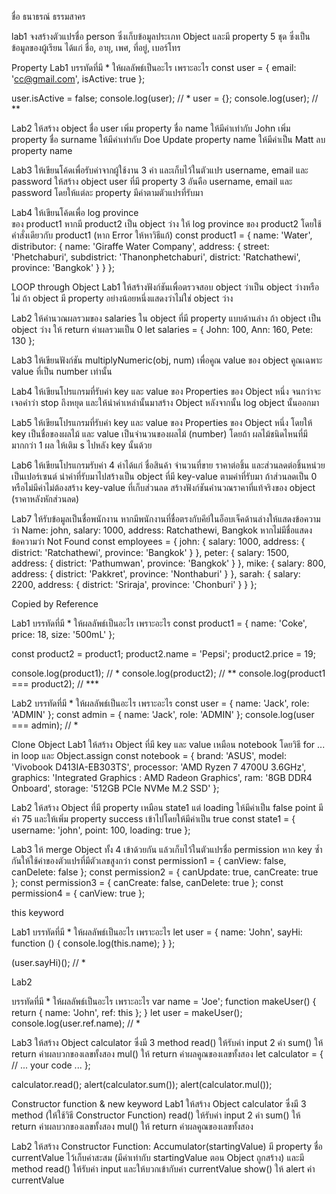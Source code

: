 ชื่อ ธนาธรณ์ ธรรมสาคร 

lab1
จงสร้างตัวแปรชื่อ person ซึ่งเก็บข้อมูลประเภท Object และมี property 5 ชุด ซึ่งเป็นข้อมูลของผู้เรียน ได้แก่ ชื่อ, อายุ, เพศ, ที่อยู่, เบอร์โทร

Property
Lab1
บรรทัดที่มี * ให้ผลลัพธ์เป็นอะไร เพราะอะไร
const user = {
  email: 'cc@gmail.com',
  isActive: true
};

user.isActive = false;
console.log(user); // *
user = {};
console.log(user); // **

Lab2
ให้สร้าง object ชื่อ user
เพิ่ม property ชื่อ name ให้มีค่าเท่ากับ John
เพิ่ม property ชื่อ surname ให้มีค่าเท่ากับ Doe
Update property name ให้มีค่าเป็น Matt
ลบ property name

Lab3
ให้เขียนโค้ดเพื่อรับค่าจากผู้ใช้งาน 3 ค่า และเก็บไว้ในตัวแปร username, email และ password
ให้สร้าง object user ที่มี property 3 อันคือ username, email และ password โดยให้แต่ละ property มีค่าตามตัวแปรที่รับมา

Lab4
ให้เขียนโค้ดเพื่อ log province  
ของ product1
หากมี product2 เป็น object 
ว่าง ให้ log province ของ 
product2 โดยใช้คำสั่งเดียวกับ 
product1 
(หาก Error ให้หาวิธีแก้)
const product1 = {
  name: 'Water',
  distributor: {
    name: 'Giraffe Water Company',
    address: {
      street: 'Phetchaburi',
      subdistrict: 'Thanonphetchaburi',
      district: 'Ratchathewi',
      province: 'Bangkok'
    }
  }
};

LOOP through Object
Lab1
ให้สร้างฟังก์ชันเพื่อตรวจสอบ object ว่าเป็น object ว่างหรือไม่ 
ถ้า object มี property อย่างน้อยหนึ่งแสดงว่าไม่ใช่ object ว่าง

Lab2
ให้คำนวณผลรวมของ salaries ใน object ที่มี property แบบด้านล่าง
ถ้า object เป็น object ว่าง ให้ return ค่าผลรวมเป็น 0
let salaries = {
  John: 100,
  Ann: 160,
  Pete: 130
};

Lab3
ให้เขียนฟังก์ชัน multiplyNumeric(obj, num) เพื่อคูณ value ของ object
คูณเฉพาะ value ที่เป็น number เท่านั้น

Lab4
ให้เขียนโปรแกรมที่รับค่า key และ value ของ Properties ของ Object หนึ่ง จนกว่าจะเจอคำว่า stop ถึงหยุด และให้นำค่าเหล่านั้นมาสร้าง Object หลังจากนั้น log object นั้นออกมา

Lab5
ให้เขียนโปรแกรมที่รับค่า key และ value ของ Properties ของ Object หนึ่ง โดยให้ key เป็นชื่อของผลไม้ และ value เป็นจำนวนของผลไม้ (number) โดยถ้า ผลไม้ชนิดไหนที่มีมากกว่า 1 ผล ให้เติม s ไปหลัง key นั้นด้วย

Lab6
ให้เขียนโปรแกรมรับค่า 4 ค่าได้แก่ ชื่อสินค้า จำนวนที่ขาย ราคาต่อชิ้น และส่วนลดต่อชิ้นหน่วยเป็นเปอร์เซนต์
นำค่าที่รับมาไปสร้างเป็น object ที่มี key-value ตามค่าที่รับมา ถ้าส่วนลดเป็น 0 หรือไม่มีค่าไม่ต้องสร้าง key-value ที่เก็บส่วนลด
สร้างฟังก์ชันคำนวณราคาที่แท้จริงของ object (ราคาหลังหักส่วนลด)

Lab7
ให้รับข้อมูลเป็นชื่อพนักงาน
หากมีพนักงานที่ชื่อตรงกับคีย์ในอ็อบเจ็คด้านล่างให้แสดงข้อความว่า Name: john, salary: 1000, address: Ratchathewi, Bangkok หากไม่มีชื่อแสดงข้อความว่า Not Found
const employees = {
  john: { salary: 1000, address: { district: 'Ratchathewi', province: 'Bangkok' } },
  peter: { salary: 1500, address: { district: 'Pathumwan', province: 'Bangkok' } },
  mike: { salary: 800, address: { district: 'Pakkret', province: 'Nonthaburi' } },
  sarah: { salary: 2200, address: { district: 'Sriraja', province: 'Chonburi' } }
};


Copied 
by Reference


Lab1
บรรทัดที่มี * ให้ผลลัพธ์เป็นอะไร เพราะอะไร
const product1 = { name: 'Coke', price: 18, size: '500mL' };

const product2 = product1;
product2.name = 'Pepsi';
product2.price = 19;

console.log(product1); // *
console.log(product2); // **
console.log(product1 === product2); // ***

Lab2
บรรทัดที่มี * ให้ผลลัพธ์เป็นอะไร เพราะอะไร
const user = { name: 'Jack', role: 'ADMIN' };
const admin = { name: 'Jack', role: 'ADMIN' };
console.log(user === admin); // *

Clone Object
Lab1
ให้สร้าง Object ที่มี key และ value เหมือน notebook โดยวิธี for ... in loop และ Object.assign
const notebook = {
  brand: 'ASUS',
  model: 'Vivobook D413IA-EB303TS',
  processor: 'AMD Ryzen 7 4700U 3.6GHz',
  graphics: 'Integrated Graphics : AMD Radeon Graphics',
  ram: '8GB DDR4 Onboard',
  storage: '512GB PCIe NVMe M.2 SSD'
};

Lab2
ให้สร้าง Object ที่มี property เหมือน state1 แต่ loading ให้มีค่าเป็น false point มีค่า 75 และให้เพิ่ม property success เข้าไปโดยให้มีค่าเป็น true 
const state1 = { username: 'john', point: 100, loading: true };


Lab3
ให้ merge Object ทั้ง 4 เข้าด้วยกัน แล้วเก็บไว้ในตัวแปรชื่อ permission
หาก key ซ้ำกันให้ใช้ค่าของตัวแปรที่มีตัวเลขสูงกว่า
const permission1 = { canView: false, canDelete: false };
const permission2 = { canUpdate: true, canCreate: true };
const permission3 = { canCreate: false, canDelete: true };
const permission4 = { canView: true };

this 
keyword


Lab1
บรรทัดที่มี * ให้ผลลัพธ์เป็นอะไร เพราะอะไร
let user = {
  name: 'John',
  sayHi: function () {
    console.log(this.name);
  }
};

(user.sayHi)(); // *

Lab2

บรรทัดที่มี * ให้ผลลัพธ์เป็นอะไร เพราะอะไร
var name = 'Joe';
function makeUser() {
  return {
    name: 'John',
    ref: this
  };
}
let user = makeUser();
console.log(user.ref.name); // *

Lab3
ให้สร้าง Object calculator ซึ่งมี 3 method 
read() ให้รับค่า input 2 ค่า
sum() ให้ return ค่าผลบวกของเลขทั้งสอง
mul() ให้ return ค่าผลคูณของเลขทั้งสอง
let calculator = {
  // ... your code ...
};

calculator.read();
alert(calculator.sum());
alert(calculator.mul());

Constructor function & new keyword
Lab1
ให้สร้าง Object calculator ซึ่งมี 3 method  (ให้ใช้วิธี Constructor Function)
read() ให้รับค่า input 2 ค่า
sum() ให้ return ค่าผลบวกของเลขทั้งสอง
mul() ให้ return ค่าผลคูณของเลขทั้งสอง

Lab2
ให้สร้าง Constructor Function: Accumulator(startingValue) มี property ชื่อ currentValue ไว้เก็บค่าสะสม (มีค่าเท่ากับ startingValue ตอน Object ถูกสร้าง) และมี method 
read() ให้รับค่า input และให้บวกเข้ากับค่า currentValue
show() ให้ alert ค่า currentValue


